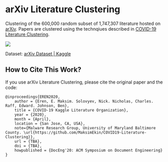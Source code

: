 # arXiv Literature Clustering
Clustering of the 600,000 random subset of 1,747,307 literature hosted on [arXiv](https://arxiv.org). Papers are clustered using the technqiues described in [COVID-19 Literature Clustering](https://github.com/MaksimEkin/COVID19-Literature-Clustering).

![](plots/arXiv.png)

Dataset: [arXiv Dataset | Kaggle](https://www.kaggle.com/Cornell-University/arxiv)

## How to Cite This Work?
If you use arXiv Literature Clustering, please cite the original paper and the code:
```
@inproceedings{EREN2020,
	author = {Eren, E. Maksim. Solovyev, Nick. Nicholas, Charles. Raff, Edward. Johnson, Ben},
	title = {COVID-19 Kaggle Literature Organization},
	year = {2020},
	month = {April},
	location = {San Jose, CA, USA},
	note={Malware Research Group, University of Maryland Baltimore County. \url{https://github.com/MaksimEkin/COVID19-Literature-Clustering}},
	url = {TBA},
    doi = {TBA},
    howpublished = {DocEng'20: ACM Symposium on Document Engineering}
}
```
